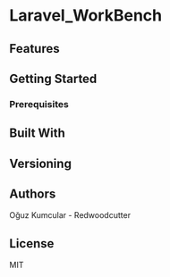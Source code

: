 # Laravel_WorkBench

## Features

## Getting Started

### Prerequisites

## Built With

## Versioning


## Authors

Oğuz Kumcular - Redwoodcutter

## License

MIT

